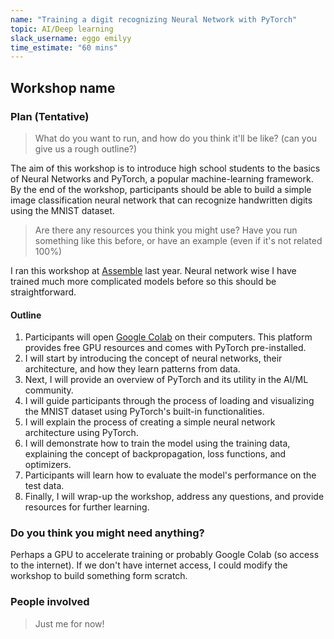 ```yaml
---
name: "Training a digit recognizing Neural Network with PyTorch"
topic: AI/Deep learning
slack_username: eggo emilyy
time_estimate: "60 mins"
---
```


## Workshop name

### Plan (Tentative)

> What do you want to run, and how do you think it'll be like? (can you give us a rough outline?)

The aim of this workshop is to introduce high school students to the basics of Neural Networks and PyTorch, a popular machine-learning framework. By the end of the workshop, participants should be able to build a simple image classification neural network that can recognize handwritten digits using the MNIST dataset.

> Are there any resources you think you might use? Have you run something like this before, or have an example (even if it's not related 100%)

I ran this workshop at [Assemble](https://github.com/emilyjiayaoli/HoloTicTacToe) last year. Neural network wise I have trained much more complicated models before so this should be straightforward.

#### Outline

1. Participants will open [Google Colab](https://colab.research.google.com/) on their computers. This platform provides free GPU resources and comes with PyTorch pre-installed.
2. I will start by introducing the concept of neural networks, their architecture, and how they learn patterns from data.
3. Next, I will provide an overview of PyTorch and its utility in the AI/ML community.
4. I will guide participants through the process of loading and visualizing the MNIST dataset using PyTorch's built-in functionalities.
5. I will explain the process of creating a simple neural network architecture using PyTorch.
6. I will demonstrate how to train the model using the training data, explaining the concept of backpropagation, loss functions, and optimizers.
7. Participants will learn how to evaluate the model's performance on the test data.
8. Finally, I will wrap-up the workshop, address any questions, and provide resources for further learning.


### Do you think you might need anything?
Perhaps a GPU to accelerate training or probably Google Colab (so access to the internet). If we don't have internet access, I could modify the workshop to build something form scratch.

### People involved

> Just me for now!
